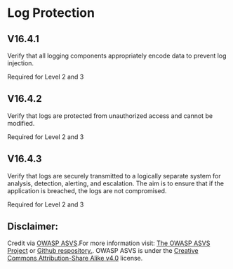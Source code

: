 #  Log Protection
## V16.4.1

Verify that all logging components appropriately encode data to prevent log injection.

Required for Level 2 and 3

## V16.4.2

Verify that logs are protected from unauthorized access and cannot be modified.

Required for Level 2 and 3

## V16.4.3

Verify that logs are securely transmitted to a logically separate system for analysis, detection, alerting, and escalation. The aim is to ensure that if the application is breached, the logs are not compromised.

Required for Level 2 and 3

## Disclaimer:

Credit via [OWASP ASVS](https://owasp.org/www-project-application-security-verification-standard/).For more information visit: [The OWASP ASVS Project](https://owasp.org/www-project-application-security-verification-standard/) or [Github respository.](https://github.com/OWASP/ASVS). OWASP ASVS is under the [Creative Commons Attribution-Share Alike v4.0](https://github.com/OWASP/ASVS/blob/v5.0.0/LICENSE.md) license.

